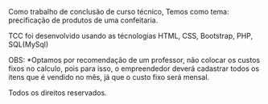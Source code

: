 Como trabalho de conclusão de curso técnico, Temos como tema: precificação de produtos de uma confeitaria. 

TCC foi desenvolvido usando as técnologias
 HTML, CSS, Bootstrap, PHP, SQL(MySql)

OBS:
*Optamos por recomendação de um professor, não colocar os custos fixos no calculo, pois para isso, o empreendedor deverá cadastrar todos os itens que é vendido no mês, já que o custo fixo será mensal.


Todos os direitos reservados.
